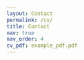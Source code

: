 ```yaml
---
layout: Contact
permalink: /cv/
title: Contact
nav: true
nav_order: 4
cv_pdf: example_pdf.pdf
---
```

